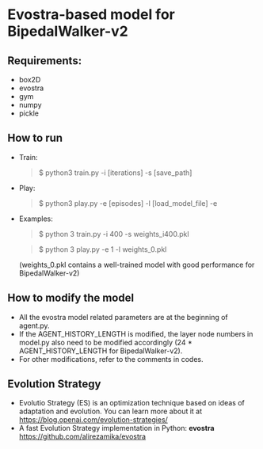 # Evostra-based model for BipedalWalker-v2

## Requirements:
- box2D
- evostra
- gym
- numpy
- pickle

## How to run
- Train:
    > $ python3 train.py -i [iterations] -s [save_path]
- Play:
    > $ python3 play.py -e [episodes] -l [load_model_file] -e
- Examples:
    > $ python 3 train.py -i 400 -s weights_i400.pkl

    > $ python 3 play.py -e 1 -l weights_0.pkl
    
    (weights_0.pkl contains a well-trained model with good performance for BipedalWalker-v2)

## How to modify the model
- All the evostra model related parameters are at the beginning of agent.py.
- If the AGENT_HISTORY_LENGTH is modified, the layer node numbers in model.py also need to be modified accordingly (24 * AGENT_HISTORY_LENGTH for BipedalWalker-v2).
- For other modifications, refer to the comments in codes.

## Evolution Strategy
- Evolutio Strategy (ES) is an optimization technique based on ideas of adaptation and evolution. You can learn more about it at https://blog.openai.com/evolution-strategies/
- A fast Evolution Strategy implementation in Python: **evostra** https://github.com/alirezamika/evostra
